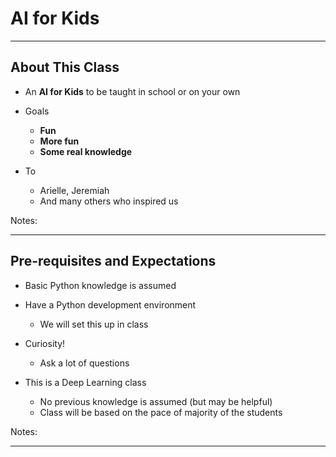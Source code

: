 # AI for Kids
---
## About This Class

* An **AI for Kids** to be taught in school or on your own

* Goals
    - **Fun**
    - **More fun**
    - **Some real knowledge**

* To 
    
    - Arielle, Jeremiah
    - And many others who inspired us
    

Notes:

---

## Pre-requisites and Expectations

 * Basic Python knowledge is assumed

 * Have a Python development environment

     - We will set this up in class

 * Curiosity!

   - Ask a lot of questions

 * This is a Deep Learning class
   - No previous knowledge is assumed (but may be helpful)
   - Class will be based on the pace of majority of the students


Notes:

---

